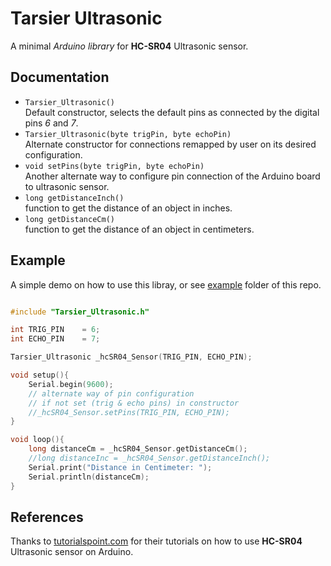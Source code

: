 # Tarsier Ultrasonic

A minimal *Arduino library* for **HC-SR04** Ultrasonic sensor.

## Documentation

- `Tarsier_Ultrasonic()` <br> Default constructor, selects the
  default pins as connected by the digital pins *6* and *7*.
- `Tarsier_Ultrasonic(byte trigPin, byte echoPin)` <br>
  Alternate constructor for connections remapped by user on its desired configuration.
- `void setPins(byte trigPin, byte echoPin)` <br> Another alternate way to configure pin connection of the Arduino board to ultrasonic sensor.
- `long getDistanceInch()` <br> function to get the distance of an object in inches.
- `long getDistanceCm()` <br> function to get the distance of an object in centimeters.

## Example
A simple demo on how to use this libray, or see [example](https://github.com/Tarsier-Marianz/Tarsier_Ultrasonic/tree/master/examples) folder of this repo.
```c++

#include "Tarsier_Ultrasonic.h"

int TRIG_PIN    = 6;
int ECHO_PIN    = 7;

Tarsier_Ultrasonic _hcSR04_Sensor(TRIG_PIN, ECHO_PIN);

void setup(){
    Serial.begin(9600);
    // alternate way of pin configuration
    // if not set (trig & echo pins) in constructor
    //_hcSR04_Sensor.setPins(TRIG_PIN, ECHO_PIN);
}

void loop(){
    long distanceCm = _hcSR04_Sensor.getDistanceCm();
    //long distanceInc = _hcSR04_Sensor.getDistanceInch();
    Serial.print("Distance in Centimeter: ");
    Serial.println(distanceCm);
}

```

## References
Thanks to [tutorialspoint.com](https://www.tutorialspoint.com/arduino/arduino_ultrasonic_sensor.htm) for their tutorials on how to use **HC-SR04** Ultrasonic sensor on Arduino.
